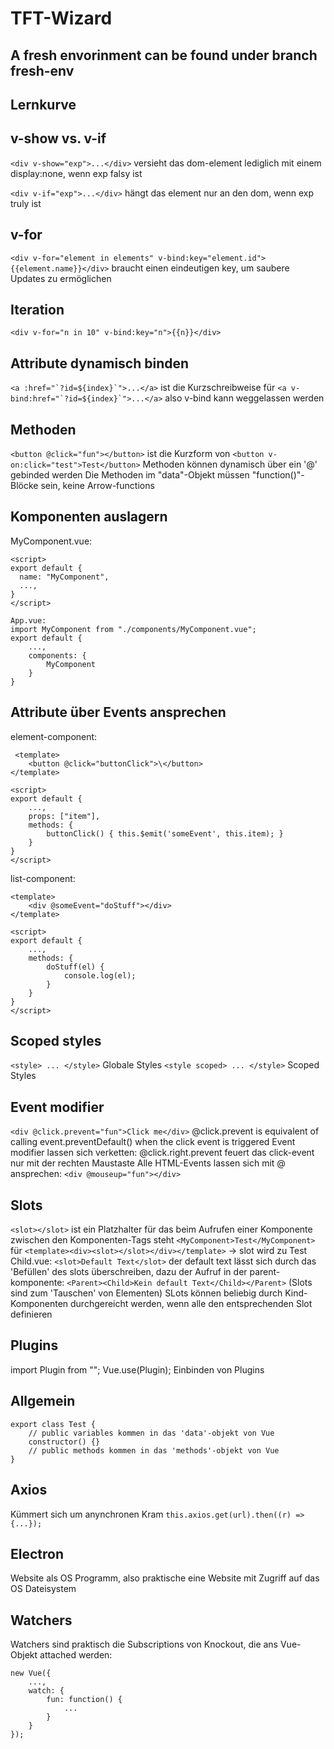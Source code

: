 # TFT-Wizard

## A fresh envorinment can be found under branch fresh-env

## Lernkurve

## v-show vs. v-if

```<div v-show="exp">...</div>``` versieht das dom-element lediglich mit einem display:none, wenn exp falsy ist

```<div v-if="exp">...</div>``` hängt das element nur an den dom, wenn exp truly ist

## v-for

```<div v-for="element in elements" v-bind:key="element.id">{{element.name}}</div>``` braucht einen eindeutigen key, um saubere Updates zu ermöglichen

## Iteration

```<div v-for="n in 10" v-bind:key="n">{{n}}</div>```

## Attribute dynamisch binden

```<a :href="`?id=${index}`">...</a>``` ist die Kurzschreibweise für ```<a v-bind:href="`?id=${index}`">...</a>``` also v-bind kann weggelassen werden

## Methoden

```<button @click="fun"></button>``` ist die Kurzform von ```<button v-on:click="test">Test</button>``` Methoden können dynamisch über ein '@' gebinded werden
Die Methoden im "data"-Objekt müssen "function()"-Blöcke sein, keine Arrow-functions

## Komponenten auslagern

MyComponent.vue:

```
<script>
export default {
  name: "MyComponent",
  ...,
}
</script>

App.vue:
import MyComponent from "./components/MyComponent.vue";
export default {
    ...,
    components: {
        MyComponent
    }
}
```

## Attribute über Events ansprechen

element-component:
```
 <template>
    <button @click="buttonClick">\</button>
</template>

<script>
export default {
    ...,
    props: ["item"],
    methods: {
        buttonClick() { this.$emit('someEvent', this.item); }
    }
}
</script>
```

list-component:
```
<template>
    <div @someEvent="doStuff"></div>
</template>

<script>
export default {
    ...,
    methods: {
        doStuff(el) { 
            console.log(el);
        }
    }
}
</script>
```

## Scoped styles

```<style> ... </style>``` Globale Styles
```<style scoped> ... </style>``` Scoped Styles

## Event modifier

```<div @click.prevent="fun">Click me</div>``` @click.prevent is equivalent of calling event.preventDefault() when the click event is triggered
Event modifier lassen sich verketten: @click.right.prevent feuert das click-event nur mit der rechten Maustaste
Alle HTML-Events lassen sich mit @ ansprechen: ```<div @mouseup="fun"></div>```

## Slots

```<slot></slot>``` ist ein Platzhalter für das beim Aufrufen einer Komponente zwischen den Komponenten-Tags steht
```<MyComponent>Test</MyComponent>``` für ```<template><div><slot></slot></div></template>``` -> slot wird zu Test
Child.vue: ```<slot>Default Text</slot>``` der default text lässt sich durch das 'Befüllen' des slots überschreiben, dazu
der Aufruf in der parent-komponente: ```<Parent><Child>Kein default Text</Child></Parent>``` (Slots sind zum 'Tauschen' von Elementen)
SLots können beliebig durch Kind-Komponenten durchgereicht werden, wenn alle den entsprechenden Slot definieren

## Plugins

import Plugin from ""; Vue.use(Plugin); Einbinden von Plugins

## Allgemein

```
export class Test {
    // public variables kommen in das 'data'-objekt von Vue
    constructor() {}
    // public methods kommen in das 'methods'-objekt von Vue
}
```

## Axios

Kümmert sich um anynchronen Kram
```this.axios.get(url).then((r) => {...});```

## Electron

Website als OS Programm, also praktische eine Website mit Zugriff auf das OS Dateisystem

## Watchers

Watchers sind praktisch die Subscriptions von Knockout, die ans Vue-Objekt attached werden:
```
new Vue({
    ...,
    watch: {
        fun: function() {
            ...
        }
    }
});
```